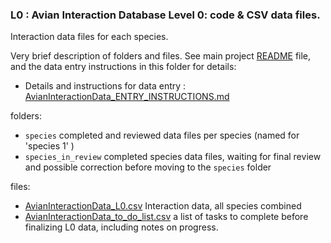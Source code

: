 ### L0 : Avian Interaction Database Level 0: code & CSV data files.

Interaction data files for each species.  

Very brief description of folders and files. See main project [README](../README.md) file, and the data entry instructions in this folder for details: 

- Details and instructions for data entry : [AvianInteractionData_ENTRY_INSTRUCTIONS.md](AvianInteractionData_ENTRY_INSTRUCTIONS.md)

folders:
- `species`  completed and reviewed data files per species (named for 'species 1' ) 
- `species_in_review`  completed species data files, waiting for final review and possible correction before moving to the `species` folder

files:
- [AvianInteractionData_L0.csv](AvianInteractionData_L0.csv) Interaction data, all species combined
- [AvianInteractionData_to_do_list.csv](AvianInteractionData_to_do_list.csv) a list of tasks to complete before finalizing L0 data, including notes on progress.




